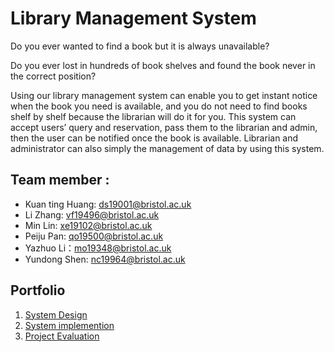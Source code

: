 # **Library Management System**

Do you ever wanted to find a book but it is always unavailable?

Do you ever lost in hundreds of book shelves and found the book never in the correct position?

Using our library management system can enable you to get instant notice when the book you need is available, and you do not need to find books shelf by shelf because the librarian will do it for you. This system can accept users’ query and reservation, pass them to the librarian and admin, then the user can be notified once the book is available. Librarian and administrator can also simply the management of data by using this system.


## Team member :
- Kuan ting Huang: ds19001@bristol.ac.uk
- Li Zhang: vf19496@bristol.ac.uk
- Min Lin: xe19102@bristol.ac.uk
- Peiju Pan: qo19500@bristol.ac.uk
- Yazhuo Li：mo19348@bristol.ac.uk
- Yundong Shen: nc19964@bristol.ac.uk

## Portfolio
  1. [System Design](https://github.com/lily-Zhang1/Group_Project/blob/master/Portfolio/System%20Design.md)
  2. [System implemention](https://github.com/lily-Zhang1/Group_Project/blob/master/Portfolio/System%20Implementation.md)
  3. [Project Evaluation](https://github.com/lily-Zhang1/Group_Project/blob/master/Portfolio/Project%20Evaluation.md)
